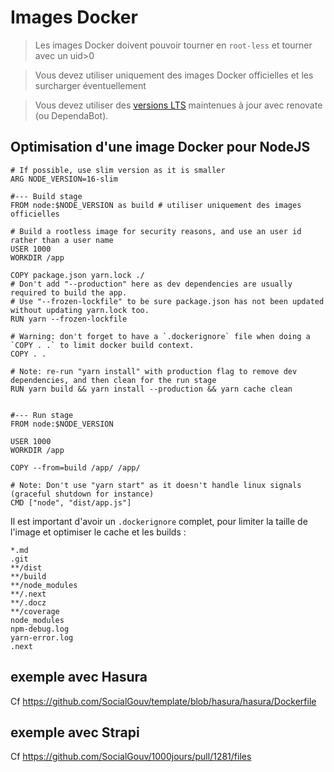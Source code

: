 # Images Docker

> Les images Docker doivent pouvoir tourner en `root-less` et tourner avec un uid>0

> Vous devez utiliser uniquement des images Docker officielles et les surcharger éventuellement

> Vous devez utiliser des [versions LTS](https://nodejs.dev/fr/about/releases/) maintenues à jour avec renovate (ou DependaBot).

## Optimisation d'une image Docker pour NodeJS

```
# If possible, use slim version as it is smaller
ARG NODE_VERSION=16-slim

#--- Build stage
FROM node:$NODE_VERSION as build # utiliser uniquement des images officielles

# Build a rootless image for security reasons, and use an user id rather than a user name
USER 1000
WORKDIR /app

COPY package.json yarn.lock ./
# Don't add "--production" here as dev dependencies are usually required to build the app.
# Use "--frozen-lockfile" to be sure package.json has not been updated without updating yarn.lock too.
RUN yarn --frozen-lockfile

# Warning: don't forget to have a `.dockerignore` file when doing a `COPY . .` to limit docker build context.
COPY . .

# Note: re-run "yarn install" with production flag to remove dev dependencies, and then clean for the run stage
RUN yarn build && yarn install --production && yarn cache clean


#--- Run stage
FROM node:$NODE_VERSION

USER 1000
WORKDIR /app

COPY --from=build /app/ /app/

# Note: Don't use "yarn start" as it doesn't handle linux signals (graceful shutdown for instance)
CMD ["node", "dist/app.js"]
```

Il est important d'avoir un `.dockerignore` complet, pour limiter la taille de l'image et optimiser le cache et les builds :

```
*.md
.git
**/dist
**/build
**/node_modules
**/.next
**/.docz
**/coverage
node_modules
npm-debug.log
yarn-error.log
.next
```

## exemple avec Hasura

Cf https://github.com/SocialGouv/template/blob/hasura/hasura/Dockerfile

## exemple avec Strapi

Cf https://github.com/SocialGouv/1000jours/pull/1281/files
